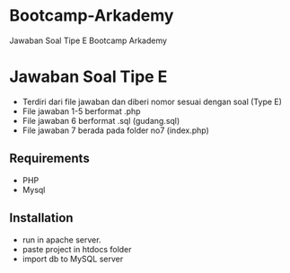 # Bootcamp-Arkademy
Jawaban Soal Tipe E Bootcamp Arkademy

# Jawaban Soal Tipe E
- Terdiri dari file jawaban dan diberi nomor sesuai dengan soal (Type E)
- File jawaban 1-5 berformat .php
- File jawaban 6 berformat .sql (gudang.sql)
- File jawaban 7 berada pada folder no7 (index.php)

## Requirements
- PHP
- Mysql

## Installation
- run in apache server.
- paste project in htdocs folder
- import db to MySQL server
